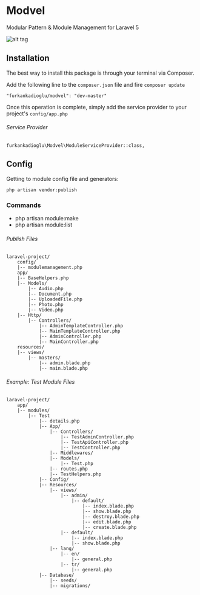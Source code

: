 # Modvel
Modular Pattern &amp; Module Management for Laravel 5

![alt tag](http://1.1m.yt/S1OTMoa.png)

## Installation

The best way to install this package is through your terminal via Composer.

Add the following line to the `composer.json` file and fire `composer update`

```
"furkankadioglu/modvel": "dev-master"
```
Once this operation is complete, simply add the service provider to your project's `config/app.php`

###### Service Provider
```
furkankadioglu\Modvel\ModuleServiceProvider::class,
```

## Config 

Getting to module config file and generators:
```
php artisan vendor:publish
```

### Commands

- php artisan module:make
- php artisan module:list 

###### Publish Files

```
laravel-project/
    config/
    |-- modulemanagement.php
    app/
    |-- BaseHelpers.php
    |-- Models/
        |-- Audio.php
        |-- Document.php
        |-- UploadedFile.php
        |-- Photo.php
        |-- Video.php
    |-- Http/
        |-- Controllers/
            |-- AdminTemplateController.php
            |-- MainTemplateController.php
            |-- AdminController.php
            |-- MainController.php
    resources/
    |-- views/
        |-- masters/
            |-- admin.blade.php
            |-- main.blade.php

```

###### Example: Test Module Files

```
laravel-project/
    app/
    |-- modules/
        |-- Test
            |-- details.php
            |-- App/
                |-- Controllers/
                    |-- TestAdminController.php
                    |-- TestApiController.php
                    |-- TestController.php
                |-- Middlewares/
                |-- Models/
                    |-- Test.php
                |-- routes.php
                |-- TestHelpers.php
            |-- Config/
            |-- Resources/
                |-- views/
                    |-- admin/
                        |-- default/
                            |-- index.blade.php
                            |-- show.blade.php
                            |-- destroy.blade.php
                            |-- edit.blade.php
                            |-- create.blade.php
                    |-- default/
                        |-- index.blade.php
                        |-- show.blade.php
                |-- lang/
                    |-- en/
                        |-- general.php
                    |-- tr/
                        |-- general.php
            |-- Database/
                |-- seeds/
                |-- migrations/

```
